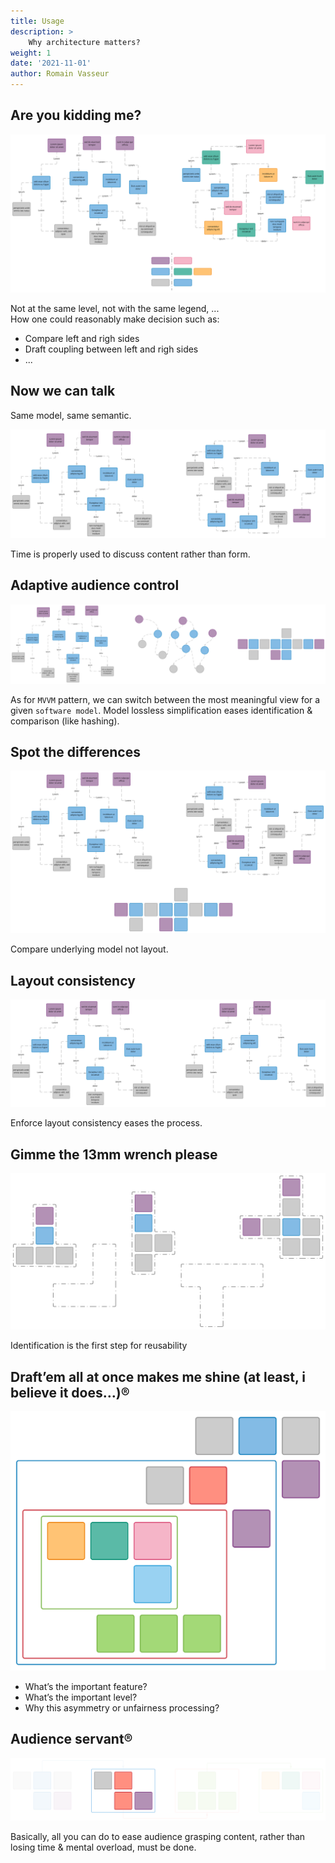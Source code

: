 ```yaml
---
title: Usage
description: >
    Why architecture matters?
weight: 1
date: '2021-11-01'
author: Romain Vasseur
---
```


## Are you kidding me?  

![](compare-wrong.svg)

Not at the same level, not with the same legend, ...   
How one could reasonably make decision such as:
- Compare left and righ sides
- Draft coupling between left and righ sides
- ...

## Now we can talk

Same model, same semantic. 

![](compare-good.svg)

Time is properly used to discuss content rather than form.

## Adaptive audience control

![](adaptive.svg)

As for `MVVM` pattern, we can switch between the most meaningful view for a given `software model`. Model lossless simplification eases identification & comparison (like hashing).

## Spot the differences

![](spot.svg)

Compare underlying model not layout.

## Layout consistency

![](compare-best.svg)

Enforce layout consistency eases the process.

## Gimme the 13mm wrench please

![](pattern.svg)

Identification is the first step for reusability

## Draft’em all at once makes me shine (at least, i believe it does…)®

![](consistency.svg)

- What’s the important feature?  
- What’s the important level?  
- Why this asymmetry or unfairness processing?

## Audience servant®

![](scope.svg)

Basically, all you can do to ease audience grasping content, rather than losing time & mental overload, must be done.
